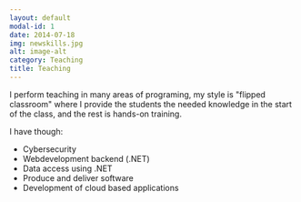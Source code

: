```yaml
---
layout: default
modal-id: 1
date: 2014-07-18
img: newskills.jpg
alt: image-alt
category: Teaching
title: Teaching
---
```

I perform teaching in many areas of programing, my style is "flipped classroom" where I provide the students the needed knowledge in the start of the class, and the rest is hands-on training.

I have though:
* Cybersecurity
* Webdevelopment backend (.NET)
* Data access using .NET
* Produce and deliver software
* Development of cloud based applications

